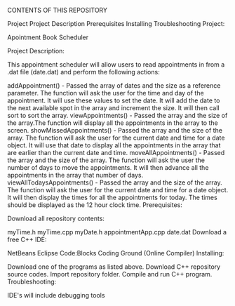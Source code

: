 CONTENTS OF THIS REPOSITORY

Project
Project Description
Prerequisites
Installing
Troubleshooting
Project:

Apointment Book Scheduler

Project Description:

This appointment scheduler will allow users to read appointments in from a .dat file (date.dat) and perform the following actions:

addAppointment() - Passed the array of dates and the size as a reference parameter. The function will ask the user for the time and day of the appointment.
It will use these values to set the date. It will add the date to the next available spot in the array and increment the size. It will then call sort to sort the array.
viewAppointments() - Passed the array and the size of the array.The function will display all the appointments in the array to the screen.
showMissedAppointments() - Passed the array and the size of the array. The function will ask the user for the current date and time for a date object.
It will use that date to display all the appointments in the array that are earlier than the current date and time.
moveAllAppointments() - Passed the array and the size of the array. The function will ask the user the number of days to move the appointments.
It will then advance all the appointments in the array that number of days.
viewAllTodaysAppointments() - Passed the array and the size of the array. The function will ask the user for the current date and time for a date object.
It will then display the times for all the appointments for today. The times should be displayed as the 12 hour clock time.
Prerequisites:

Download all repository contents:

myTime.h
myTime.cpp
myDate.h
appointmentApp.cpp
date.dat
Download a free C++ IDE:

NetBeans
Eclipse
Code:Blocks
Coding Ground (Online Compiler)
Installing:

Download one of the programs as listed above.
Download C++ repository source codes.
Import repository folder.
Compile and run C++ program.
Troubleshooting:

IDE's will include debugging tools
